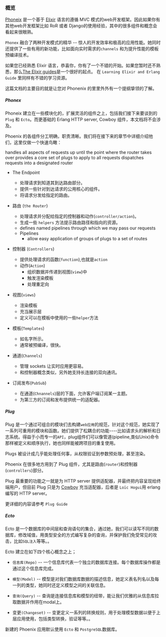 ### 概览

[Phoneix](http://www.phoenixframework.org/) 是一个基于 [Elixir](http://elixir-lang.org/) 语言的遵循 MVC 模式的web开发框架。因此如果你有其他web开发框架比如 RoR 或者 Django的使用经验，其中的很多组件和概念会看起来很眼熟。

`Phonex` 融合了两种开发模式的精华 -- 惊人的开发效率和极高的应用性能。她同时还提供了一些有用的新功能，比如面向实时需求的`channels` 和为提升性能的模板预编译技术。

如果您已经熟悉 Elixir 语言，恭喜你，你有了一个不错的开始。如果您暂时还不熟悉，那么[The Elixir guides](http://elixir-lang.org/getting-started/introduction.html)是一个很好的起点。 在 `Learning Elixir and Erlang Guide` 里同样有不错的学习资源。

这篇文档的主要目的就是让您对 Phonenix 的里里外外有一个提纲挚领的了解。

##### Phonex

Phoneix 建立在一些模块化的，扩展灵活的组件之上，包括我们接下来要谈到的 `Plug` 和 `Ecto`。而更基础的 Erlang HTTP server, Cowboy 组件，本文档将不会涉及。

Phoenix 的各组件分工明确，职责清晰。我们将在接下来的章节中详细介绍他们，这里仅做一个快速鸟瞰：


handles all aspects of requests up until the point where the router takes over
provides a core set of plugs to apply to all requests
dispatches requests into a designated router

* The Endpoint
    *  处理请求到知道其到达路由部分。
    *  提供一些针对到达请求的公用核心的组件。
    *  将请求分发给指定的路由。

* 路由 (`the Router`)
    *  处理请求并分配给指定的控制器和动作(`controller/action`)。
    *  生成一些 `helpers` 方法提示路由路径和指向的资源。
    *  defines named pipelines through which we may pass our requests
    *  Pipelines
       * allow easy application of groups of plugs to a set of routes

* 控制器 (`Controllers`)
    *  提供处理请求的函数(`function`),也就是`action`
    *  动作(`Action`)
       *  组织数据并传递到视图(`view`)中
       *  触发渲染模板
       *  处理重定向

* 视图(`views`)
   * 渲染模板
   * 充当展示层
   * 定义可以在模板中使用的一些`helper`方法

* 模板(`Templates`)
   * 如名字所示。
   * 通常被预编译，很快。

* 通道(`Channels`)
   * 管理 sockets 让实时应用更容易。
   * 和控制器概念类似，另外她支持长连接的双向通讯。

* 订阅发布(`PubSub`)
   * 在通道(`Chnannels`)层的下面，允许客户端订阅某一主题。
   * 为第三方的订阅和发布提供统一的适配器。

##### Plug

Plug 是一个通过可组合的模块们去构建`web应用`的规范，针对这个规范，她实现了一系列可重用的模块和函数。她们提供了松耦合的功能----比如请求头的解析和日志系统。得益于小而专一的`API`，plug组件们可以像管道(pipeline,类似Unix)命令那样被定义和顺序执行，她也同样能被跨项目的重复使用。

Plugs 被设计成几乎能处理任何事，从权限验证到参数预处理，甚至渲染。

Phoenix 在很多地方用到了 Plug 组件，尤其是路由(`router`)和控制器(`controllers`)部分。

Plug 最重要的功能之一就是为 HTTP server 提供适配器，并最终把内容呈现给终端用户，但目前 Plug 只是为 [Cowboy](https://github.com/ninenines/cowboy) 充当适配器，后者是 `Loïc Hogui`用 erlang 编写的 HTTP server。

更详细的内容请参考 `Plug Guide`

##### Ecto

Ecto 是一个数据库的中间层和查询语句的集合，通过她，我们可以读写不同的数据库，修改域值，用类型安全的方式编写复杂的查询，并保护我们免受常见的攻击，比如`SQL注入`等等。。

Ecto 建立在如下四个核心概念之上；
  * `信息库(Repo)` --  一个信息库代表一个独立的数据库连接。每个数据库操作都是通过这个信息库完成。

  * `模型(Model)` -- 模型是对我们数据库数据的描述信息，她定义表名列名以及每一列的类型，她同时还定义模型之间的关联信息。

  * `查询(Query)` -- 查询是连接信息库和模型的纽带，能让我们优雅的从信息库拉取数据并作用在modal上。

  * 变更`(Changeset)` -- 变更定义一系列的转换规则，用于处理模型数据以便于上层应用使用，包括类型转换，验证等等。。

新建的 Phoenix 应用默认使用 `Ecto` 和 `PostgreSQL`数据库。
